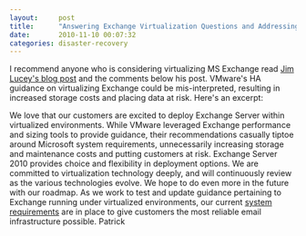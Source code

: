 ```yaml
---
layout:     post
title:      "Answering Exchange Virtualization Questions and Addressing Misleading VMware Guidance"
date:       2010-11-10 00:07:32
categories: disaster-recovery
---
```

I recommend anyone who is considering virtualizing MS Exchange read [Jim Lucey's blog post](http://msexchangeteam.com/archive/2010/11/09/456851.aspx) and the comments below his post. VMware's HA guidance on virtualizing Exchange could be mis-interpreted, resulting in increased storage costs and placing data at risk. Here's an excerpt: 

We love that our customers are excited to deploy Exchange Server within virtualized environments. While VMware leveraged Exchange performance and sizing tools to provide guidance, their recommendations casually tiptoe around Microsoft system requirements, unnecessarily increasing storage and maintenance costs and putting customers at risk. Exchange Server 2010 provides choice and flexibility in deployment options. We are committed to virtualization technology deeply, and will continuously review as the various technologies evolve. We hope to do even more in the future with our roadmap. As we work to test and update guidance pertaining to Exchange running under virtualized environments, our current [system requirements](http://technet.microsoft.com/en-us/library/aa996719.aspx "Go to 'Exchange 2010 System Requirements' on TechNet") are in place to give customers the most reliable email infrastructure possible. Patrick
